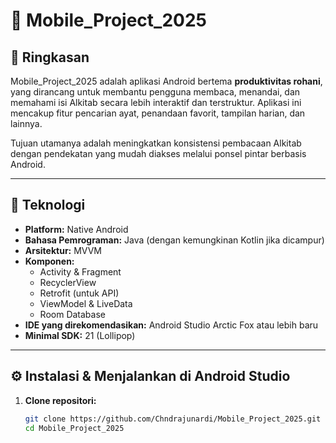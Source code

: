 # 📱 Mobile_Project_2025

## 🎯 Ringkasan  
Mobile_Project_2025 adalah aplikasi Android bertema **produktivitas rohani**, yang dirancang untuk membantu pengguna membaca, menandai, dan memahami isi Alkitab secara lebih interaktif dan terstruktur. Aplikasi ini mencakup fitur pencarian ayat, penandaan favorit, tampilan harian, dan lainnya.

Tujuan utamanya adalah meningkatkan konsistensi pembacaan Alkitab dengan pendekatan yang mudah diakses melalui ponsel pintar berbasis Android.

---

## 🧰 Teknologi  

- **Platform:** Native Android  
- **Bahasa Pemrograman:** Java (dengan kemungkinan Kotlin jika dicampur)  
- **Arsitektur:** MVVM  
- **Komponen:**  
  - Activity & Fragment  
  - RecyclerView  
  - Retrofit (untuk API)  
  - ViewModel & LiveData  
  - Room Database  
- **IDE yang direkomendasikan:** Android Studio Arctic Fox atau lebih baru  
- **Minimal SDK:** 21 (Lollipop)

---

## ⚙️ Instalasi & Menjalankan di Android Studio

1. **Clone repositori:**
   ```bash
   git clone https://github.com/Chndrajunardi/Mobile_Project_2025.git
   cd Mobile_Project_2025
